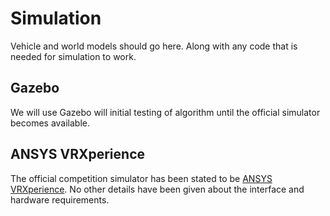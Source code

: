 # Simulation
Vehicle and world models should go here. Along with any code that is needed for simulation to work.

## Gazebo
We will use Gazebo will initial testing of algorithm until the official simulator becomes available.

## ANSYS VRXperience
The official competition simulator has been stated to be [ANSYS VRXperience](https://www.ansys.com/products/systems/ansys-vrxperience). No other details have been given about the interface and hardware requirements.